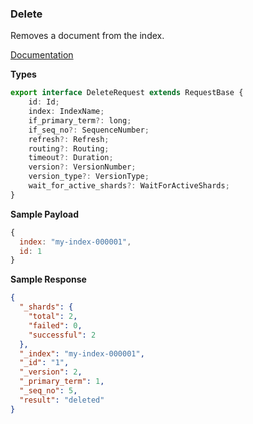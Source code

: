 ### Delete

Removes a document from the index.

[Documentation](https://www.elastic.co/guide/en/elasticsearch/reference/current/docs-delete.html)

**Types**

```ts
export interface DeleteRequest extends RequestBase {
    id: Id;
    index: IndexName;
    if_primary_term?: long;
    if_seq_no?: SequenceNumber;
    refresh?: Refresh;
    routing?: Routing;
    timeout?: Duration;
    version?: VersionNumber;
    version_type?: VersionType;
    wait_for_active_shards?: WaitForActiveShards;
}
```

**Sample Payload**

```js
{
  index: "my-index-000001",
  id: 1
}
```

**Sample Response**

```json
{
  "_shards": {
    "total": 2,
    "failed": 0,
    "successful": 2
  },
  "_index": "my-index-000001",
  "_id": "1",
  "_version": 2,
  "_primary_term": 1,
  "_seq_no": 5,
  "result": "deleted"
}


```
